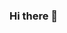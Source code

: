 ### Hi there 👋

<!--
**Mggv13/Mggv13** is a ✨ _special_ ✨ repository because its `README.md` (this file) appears on your GitHub profile.

Here are some ideas to get you started:

- 🔭 I’m currently working on ...
- 🌱 I’m currently learning ...
- 👯 I’m looking to collaborate on ...
- 🤔 I’m looking for help with ...
- 💬 Ask me about ...
- 📫 How to reach me: ...echo "# Mggv13" >> README.md
git init
git add README.md
git commit -m "first commit"
git branch -M main
git remote add origin https://github.com/Mggv13/Mggv13.git
git push -u origin main 
- 😄 Pronouns: ...
- ⚡ Fun fact: ...
-->
